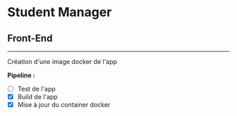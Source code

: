 # Student Manager  
## Front-End  
****
Création d'une image docker de l'app  

**Pipeline :**  
- [ ] Test de l'app
- [X] Build de l'app  
- [X] Mise à jour du container docker  